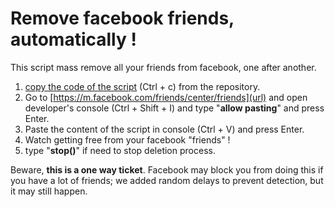 # Remove facebook friends, automatically !

This script mass remove all your friends from facebook, one after another.

1) [copy the code of the script](https://github.com/danass/remove-fb-friends/blob/main/remove.js) (Ctrl + c) from the repository.
2) Go to [https://m.facebook.com/friends/center/friends](url) and open developer's console (Ctrl + Shift + I) and type "**allow pasting**" and press Enter.
3) Paste the content of the script in console (Ctrl + V) and press Enter.
4) Watch getting free from your facebook "friends" !
5) type "**stop()**" if need to stop deletion process. 

Beware, **this is a one way ticket**.
Facebook may block you from doing this if you have a lot of friends; we added random delays to prevent detection, but it may still happen.
